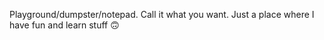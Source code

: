 Playground/dumpster/notepad.
Call it what you want.
Just a place where I have fun and learn stuff 🙃

